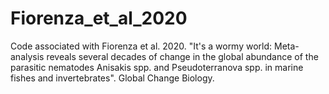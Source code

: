 # Fiorenza_et_al_2020
Code associated with Fiorenza et al. 2020. "It's a wormy world: Meta-analysis reveals several decades of change in the global abundance of the parasitic nematodes Anisakis spp. and Pseudoterranova spp. in marine fishes and invertebrates". Global Change Biology.
